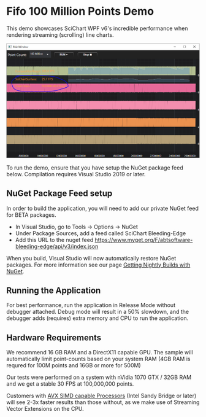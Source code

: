 # Fifo 100 Million Points Demo

This demo showcases SciChart WPF v6's incredible performance when rendering streaming (scrolling) line charts.
 
![enter image description here](https://raw.githubusercontent.com/ABTSoftware/SciChart.Wpf.Examples/SciChart_v6_Release/Sandbox/Fifo100MillionPointsDemo/fifo-100million-points-demo.PNG)

To run the demo, ensure that you have setup the NuGet package feed below. Compilation requires Visual Studio 2019 or later. 

## NuGet Package Feed setup

In order to build the application, you will need to add our private NuGet feed for BETA packages. 

* In Visual Studio, go to Tools -> Options -> NuGet 
*  Under Package Sources, add a feed called SciChart Bleeding-Edge
* Add this URL to the nuget feed https://www.myget.org/F/abtsoftware-bleeding-edge/api/v3/index.json 

When you build, Visual Studio will now automatically restore NuGet packages. For more information see our page [Getting Nightly Builds with NuGet](https://support.scichart.com/index.php?/Knowledgebase/Article/View/17232/37/getting-nightly-builds-with-nuget).

## Running the Application 

For best performance, run the application in Release Mode without debugger attached. Debug mode will result in a 50% slowdown, and the debugger adds (requires) extra memory and CPU to run the application. 

## Hardware Requirements

We recommend 16 GB RAM and a DirectX11 capable GPU. The sample will automatically limit point-counts based on your system RAM (4GB RAM is requred for 100M points and 16GB or more for 500M)

Our tests were performed on a system with nVidia 1070 GTX / 32GB RAM and we get a stable 30 FPS at 100,000,000 points.  

Customers with [AVX SIMD capable Processors](https://en.wikipedia.org/wiki/Advanced_Vector_Extensions#CPUs_with_AVX) (Intel Sandy Bridge or later) will see 2-3x faster results than those without, as we make use of Streaming Vector Extensions on the CPU.

